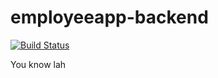 # employeeapp-backend
[![Build Status](https://travis-ci.org/agriardyan/employeeapp-backend.png)](https://travis-ci.org/agriardyan/employeeapp-backend)

You know lah
